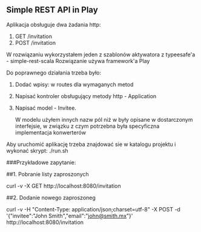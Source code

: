Simple REST API in Play
-----------------------

Aplikacja obsługuje dwa żadania http:
1. GET /invitation
2. POST /invitation


W rozwiązaniu wykorzystałem jeden z szablonów aktywatora z typeesafe'a - simple-rest-scala
Rozwiązanie używa framework'a Play

Do poprawnego działania trzeba było:

1. Dodać wpisy: w routes dla wymaganych metod

2. Napisać kontroler obsługujący metody http - Application

3. Napisać model - Invitee. 

    W modelu użyłem innych nazw pól niż w były opisane w dostarczonym interfejsie, w związku z czym potrzebna była specyficzna implementacja konwerterów
     
   
Aby uruchomić aplikację trzeba znajdować sie w katalogu projektu i wykonać skrypt: ./run.sh 


###Przykładowe zapytanie:

##1. Pobranie listy zaproszonych

curl -v -X GET http://localhost:8080/invitation



##2. Dodanie nowego zaproszoneg

curl -v -H "Content-Type: application/json;charset=utf-8" -X POST -d '{"invitee":"John Smith","email":"john@smith.mx"}' http://localhost:8080/invitation



